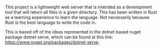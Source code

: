 This project is a lightweight web server that is intended as a development tool that will return all files in a given directory.
This has been written in Rust as a learning experience to learn the language. Not necessarily because Rust is the best language to write the code in.

This is based off of the ideas represented in the dotnet based nuget package dotnet serve, which can be found at this link: https://www.nuget.org/packages/dotnet-serve.
